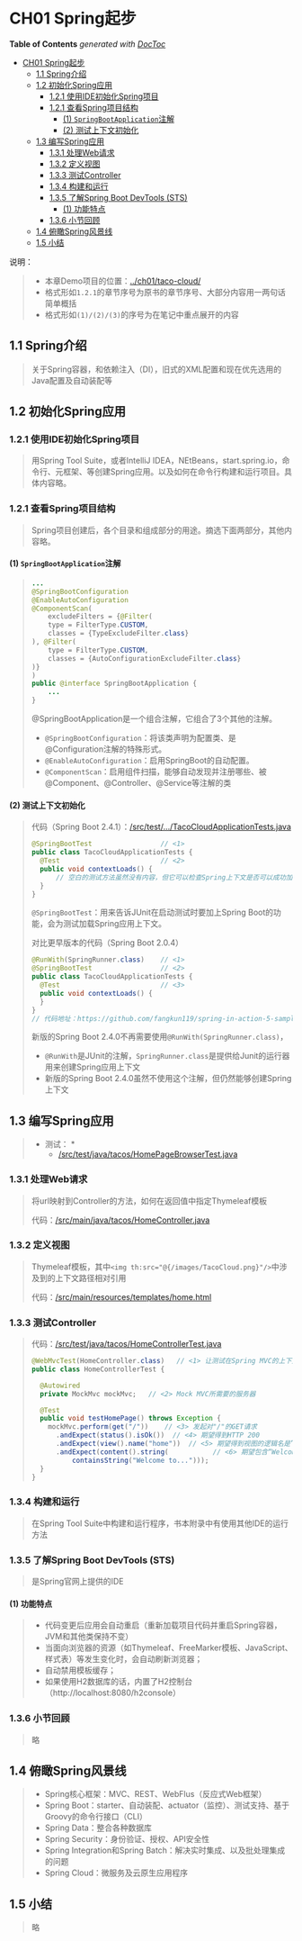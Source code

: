 # CH01 Spring起步

<!-- START doctoc generated TOC please keep comment here to allow auto update -->
<!-- DON'T EDIT THIS SECTION, INSTEAD RE-RUN doctoc TO UPDATE -->
**Table of Contents**  *generated with [DocToc](https://github.com/thlorenz/doctoc)*

- [CH01 Spring起步](#ch01-spring%E8%B5%B7%E6%AD%A5)
  - [1.1 Spring介绍](#11-spring%E4%BB%8B%E7%BB%8D)
  - [1.2 初始化Spring应用](#12-%E5%88%9D%E5%A7%8B%E5%8C%96spring%E5%BA%94%E7%94%A8)
    - [1.2.1 使用IDE初始化Spring项目](#121-%E4%BD%BF%E7%94%A8ide%E5%88%9D%E5%A7%8B%E5%8C%96spring%E9%A1%B9%E7%9B%AE)
    - [1.2.1 查看Spring项目结构](#121-%E6%9F%A5%E7%9C%8Bspring%E9%A1%B9%E7%9B%AE%E7%BB%93%E6%9E%84)
      - [(1) `SpringBootApplication`注解](#1-springbootapplication%E6%B3%A8%E8%A7%A3)
      - [(2) 测试上下文初始化](#2-%E6%B5%8B%E8%AF%95%E4%B8%8A%E4%B8%8B%E6%96%87%E5%88%9D%E5%A7%8B%E5%8C%96)
  - [1.3 编写Spring应用](#13-%E7%BC%96%E5%86%99spring%E5%BA%94%E7%94%A8)
    - [1.3.1 处理Web请求](#131-%E5%A4%84%E7%90%86web%E8%AF%B7%E6%B1%82)
    - [1.3.2 定义视图](#132-%E5%AE%9A%E4%B9%89%E8%A7%86%E5%9B%BE)
    - [1.3.3 测试Controller](#133-%E6%B5%8B%E8%AF%95controller)
    - [1.3.4 构建和运行](#134-%E6%9E%84%E5%BB%BA%E5%92%8C%E8%BF%90%E8%A1%8C)
    - [1.3.5 了解Spring Boot DevTools (STS)](#135-%E4%BA%86%E8%A7%A3spring-boot-devtools-sts)
      - [(1) 功能特点](#1-%E5%8A%9F%E8%83%BD%E7%89%B9%E7%82%B9)
    - [1.3.6 小节回顾](#136-%E5%B0%8F%E8%8A%82%E5%9B%9E%E9%A1%BE)
  - [1.4 俯瞰Spring风景线](#14-%E4%BF%AF%E7%9E%B0spring%E9%A3%8E%E6%99%AF%E7%BA%BF)
  - [1.5 小结](#15-%E5%B0%8F%E7%BB%93)

<!-- END doctoc generated TOC please keep comment here to allow auto update -->

说明：

> * 本章Demo项目的位置：[../ch01/taco-cloud/](../ch01/taco-cloud/)
> * 格式形如`1.2.1`的章节序号为原书的章节序号、大部分内容用一两句话简单概括
> * 格式形如`(1)/(2)/(3)`的序号为在笔记中重点展开的内容

## 1.1 Spring介绍

> 关于Spring容器，和依赖注入（DI），旧式的XML配置和现在优先选用的Java配置及自动装配等

## 1.2 初始化Spring应用

### 1.2.1 使用IDE初始化Spring项目

> 用Spring Tool Suite，或者IntelliJ IDEA，NEtBeans，start.spring.io，命令行、元框架、等创建Spring应用。以及如何在命令行构建和运行项目。具体内容略。

### 1.2.1 查看Spring项目结构

> Spring项目创建后，各个目录和组成部分的用途。摘选下面两部分，其他内容略。

#### (1) `SpringBootApplication`注解

> ~~~java
> ...
> @SpringBootConfiguration
> @EnableAutoConfiguration
> @ComponentScan(
>     excludeFilters = {@Filter(
>     type = FilterType.CUSTOM,
>     classes = {TypeExcludeFilter.class}
> ), @Filter(
>     type = FilterType.CUSTOM,
>     classes = {AutoConfigurationExcludeFilter.class}
> )}
> )
> public @interface SpringBootApplication {
>     ...
> }
> ~~~
>
> @SpringBootApplication是一个组合注解，它组合了3个其他的注解。
>
> * `@SpringBootConfiguration`：将该类声明为配置类、是@Configuration注解的特殊形式。
> * `@EnableAutoConfiguration`：启用SpringBoot的自动配置。
> * `@ComponentScan`：启用组件扫描，能够自动发现并注册哪些、被@Component、@Controller、@Service等注解的类

#### (2) 测试上下文初始化

> 代码（Spring Boot 2.4.1）：[/src/test/.../TacoCloudApplicationTests.java](../ch01/taco-cloud/src/test/java/tacos/TacoCloudApplicationTests.java)
>
> ~~~java
> @SpringBootTest                 // <1>
> public class TacoCloudApplicationTests {
>   @Test                         // <2>
>   public void contextLoads() {
>       // 空白的测试方法虽然没有内容，但它可以检查Spring上下文是否可以成功加载
>   }
> }
> ~~~
>
> `@SpringBootTest`：用来告诉JUnit在启动测试时要加上Spring Boot的功能，会为测试加载Spring应用上下文。
>
> 对比更早版本的代码（Spring Boot 2.0.4）
>
> ~~~java
> @RunWith(SpringRunner.class)    // <1>
> @SpringBootTest                 // <2>
> public class TacoCloudApplicationTests {
>   @Test                         // <3>
>   public void contextLoads() {
>   }
> }
> // 代码地址：https://github.com/fangkun119/spring-in-action-5-samples/blob/master/ch01/tacos/src/test/java/tacos/TacoCloudApplicationTests.java
> ~~~
>
> 新版的Spring Boot 2.4.0不再需要使用`@RunWith(SpringRunner.class)`，
>
> * `@RunWith`是JUnit的注解，`SpringRunner.class`是提供给Junit的运行器用来创建Spring应用上下文
> * 新版的Spring Boot 2.4.0虽然不使用这个注解，但仍然能够创建Spring上下文

## 1.3 编写Spring应用

> * 测试：
>     * 
>     * [/src/test/java/tacos/HomePageBrowserTest.java](../ch01/taco-cloud/src/test/java/tacos/HomePageBrowserTest.java)

### 1.3.1 处理Web请求

> 将url映射到Controller的方法，如何在返回值中指定Thymeleaf模板
>
> 代码：[/src/main/java/tacos/HomeController.java](../ch01/taco-cloud/src/main/java/tacos/HomeController.java)

### 1.3.2 定义视图

> Thymeleaf模板，其中`<img th:src="@{/images/TacoCloud.png}"/>`中涉及到的上下文路径相对引用
>
> 代码：[/src/main/resources/templates/home.html](../ch01/taco-cloud/src/main/resources/templates/home.html)

### 1.3.3 测试Controller

> 代码：[/src/test/java/tacos/HomeControllerTest.java](../ch01/taco-cloud/src/test/java/tacos/HomeControllerTest.java)
>
> ```java
> @WebMvcTest(HomeController.class)   // <1> 让测试在Spring MVC的上下文中执行
> public class HomeControllerTest {
> 
>   @Autowired
>   private MockMvc mockMvc;   // <2> Mock MVC所需要的服务器
> 
>   @Test
>   public void testHomePage() throws Exception {
>     mockMvc.perform(get("/"))    // <3> 发起对"/"的GET请求
>       .andExpect(status().isOk())  // <4> 期望得到HTTP 200
>       .andExpect(view().name("home"))  // <5> 期望得到视图的逻辑名是”home“
>       .andExpect(content().string(           // <6> 期望包含“Welcome to..."
>           containsString("Welcome to...")));
>   }
> }
> ```

### 1.3.4 构建和运行

> 在Spring Tool Suite中构建和运行程序，书本附录中有使用其他IDE的运行方法

### 1.3.5 了解Spring Boot DevTools (STS)

> 是Spring官网上提供的IDE

#### (1) 功能特点

> * 代码变更后应用会自动重启（重新加载项目代码并重启Spring容器，JVM和其他类保持不变）
> * 当面向浏览器的资源（如Thymeleaf、FreeMarker模板、JavaScript、样式表）等发生变化时，会自动刷新浏览器；
> * 自动禁用模板缓存；
> * 如果使用H2数据库的话，内置了H2控制台（http://localhost:8080/h2console）

### 1.3.6 小节回顾

> 略

## 1.4 俯瞰Spring风景线

> * Spring核心框架：MVC、REST、WebFlus（反应式Web框架）
> * Spring Boot：starter、自动装配、actuator（监控）、测试支持、基于Groovy的命令行接口（CLI）
> * Spring Data：整合各种数据库
> * Spring Security：身份验证、授权、API安全性
> * Spring Integration和Spring Batch：解决实时集成、以及批处理集成的问题
> * Spring Cloud：微服务及云原生应用程序

## 1.5 小结

> 略